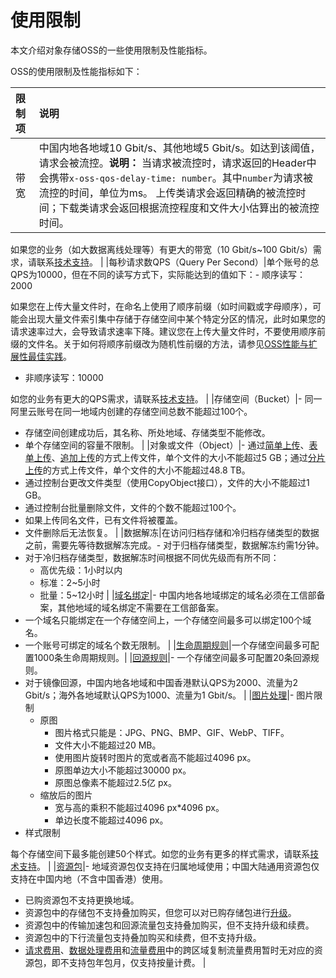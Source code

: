 # 使用限制

本文介绍对象存储OSS的一些使用限制及性能指标。

OSS的使用限制及性能指标如下：

|限制项|说明|
|:--|:-|
|带宽|中国内地各地域10 Gbit/s、其他地域5 Gbit/s。如达到该阈值，请求会被流控。**说明：** 当请求被流控时，请求返回的Header中会携带`x-oss-qos-delay-time: number`。其中`number`为请求被流控的时间，单位为ms。 上传类请求会返回精确的被流控时间；下载类请求会返回根据流控程度和文件大小估算出的被流控时间。

如果您的业务（如大数据离线处理等）有更大的带宽（10 Gbit/s~100 Gbit/s）需求，请联系[技术支持](https://selfservice.console.aliyun.com/ticket/createIndex)。 |
|每秒请求数QPS（Query Per Second）|单个账号的总QPS为10000，但在不同的读写方式下，实际能达到的值如下：-   顺序读写：2000

如果您在上传大量文件时，在命名上使用了顺序前缀（如时间戳或字母顺序），可能会出现大量文件索引集中存储于存储空间中某个特定分区的情况，此时如果您的请求速率过大，会导致请求速率下降。建议您在上传大量文件时，不要使用顺序前缀的文件名。关于如何将顺序前缀改为随机性前缀的方法，请参见[OSS性能与扩展性最佳实践](/cn.zh-CN/最佳实践/OSS性能与扩展性最佳实践.md)。

-   非顺序读写：10000

如您的业务有更大的QPS需求，请联系[技术支持](https://selfservice.console.aliyun.com/ticket/createIndex)。 |
|存储空间（Bucket）|-   同一阿里云账号在同一地域内创建的存储空间总数不能超过100个。
-   存储空间创建成功后，其名称、所处地域、存储类型不能修改。
-   单个存储空间的容量不限制。 |
|对象或文件（Object）|-   通过[简单上传](/cn.zh-CN/开发指南/对象/文件（Object）/上传文件（Object）/简单上传.md)、[表单上传](/cn.zh-CN/开发指南/对象/文件（Object）/上传文件（Object）/表单上传.md)、[追加上传](/cn.zh-CN/开发指南/对象/文件（Object）/上传文件（Object）/追加上传.md)的方式上传文件，单个文件的大小不能超过5 GB；通过[分片上传](/cn.zh-CN/开发指南/对象/文件（Object）/上传文件（Object）/分片上传和断点续传.md)的方式上传文件，单个文件的大小不能超过48.8 TB。
-   通过控制台更改文件类型（使用CopyObject接口），文件的大小不能超过1 GB。
-   通过控制台批量删除文件，文件的个数不能超过100个。
-   如果上传同名文件，已有文件将被覆盖。
-   文件删除后无法恢复。 |
|数据解冻|在访问归档存储和冷归档存储类型的数据之前，需要先等待数据解冻完成。-   对于归档存储类型，数据解冻约需1分钟。
-   对于冷归档存储类型，数据解冻时间根据不同优先级而有所不同：
    -   高优先级：1小时以内
    -   标准：2~5小时
    -   批量：5~12小时 |
|[域名绑定](/cn.zh-CN/开发指南/存储空间（Bucket）/绑定自定义域名.md)|-   中国内地各地域绑定的域名必须在工信部备案，其他地域的域名绑定不需要在工信部备案。
-   一个域名只能绑定在一个存储空间上，一个存储空间最多可以绑定100个域名。
-   一个账号可绑定的域名个数无限制。 |
|[生命周期规则](/cn.zh-CN/开发指南/对象/文件（Object）/文件生命周期/生命周期规则介绍.md)|一个存储空间最多可配置1000条生命周期规则。|
|[回源规则](/cn.zh-CN/开发指南/对象/文件（Object）/管理文件/管理回源设置.md)|-   一个存储空间最多可配置20条回源规则。
-   对于镜像回源，中国内地各地域和中国香港默认QPS为2000、流量为2 Gbit/s；海外各地域默认QPS为1000、流量为1 Gbit/s。 |
|[图片处理](/cn.zh-CN/开发指南/数据处理/图片处理指南/简介.md)|-   图片限制
    -   原图
        -   图片格式只能是：JPG、PNG、BMP、GIF、WebP、TIFF。
        -   文件大小不能超过20 MB。
        -   使用图片旋转时图片的宽或者高不能超过4096 px。
        -   原图单边大小不能超过30000 px。
        -   原图总像素不能超过2.5亿 px。
    -   缩放后的图片
        -   宽与高的乘积不能超过4096 px\*4096 px。
        -   单边长度不能超过4096 px。
-   样式限制

每个存储空间下最多能创建50个样式。如您的业务有更多的样式需求，请联系[技术支持](https://selfservice.console.aliyun.com/ticket/createIndex)。 |
|[资源包](/cn.zh-CN/计量计费/计费方式/包年包月/包年包月概述.md)|-   地域资源包仅支持在归属地域使用；中国大陆通用资源包仅支持在中国内地（不含中国香港）使用。
-   已购资源包不支持更换地域。
-   资源包中的存储包不支持叠加购买，但您可以对已购存储包进行[升级](/cn.zh-CN/计量计费/计费方式/包年包月/包年包月概述.mdsection_nnt_zug_lsv)。
-   资源包中的传输加速包和回源流量包支持叠加购买，但不支持升级和续费。
-   资源包中的下行流量包支持叠加购买和续费，但不支持升级。
-   [请求费用](/cn.zh-CN/计量计费/计量项和计费项/请求费用.md)、[数据处理费用](/cn.zh-CN/计量计费/计量项和计费项/数据处理费用.md)和[流量费用](/cn.zh-CN/计量计费/计量项和计费项/流量费用.md)中的跨区域复制流量费用暂时无对应的资源包，即不支持包年包月，仅支持按量计费。 |

